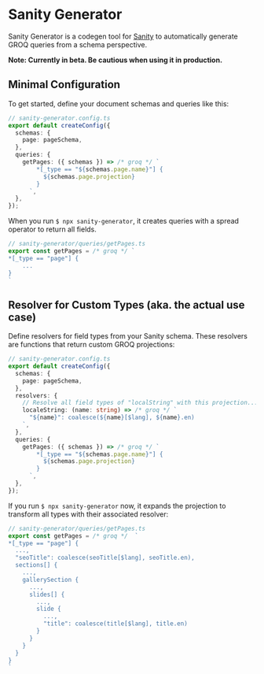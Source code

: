 
# Sanity Generator

Sanity Generator is a codegen tool for [Sanity](https://www.sanity.io) to automatically generate GROQ queries from a schema perspective.

**Note: Currently in beta. Be cautious when using it in production.**

## Minimal Configuration

To get started, define your document schemas and queries like this:
 
```TypeScript
// sanity-generator.config.ts
export default createConfig({
  schemas: {
    page: pageSchema,
  },
  queries: {
    getPages: ({ schemas }) => /* groq */ `
        *[_type == "${schemas.page.name}"] {
          ${schemas.page.projection}
        }
      `,
  },
});
```

When you run `$ npx sanity-generator`, it creates queries with a spread operator to return all fields. 

```TypeScript
// sanity-generator/queries/getPages.ts
export const getPages = /* groq */ `
*[_type == "page"] {
    ...
}
`
```

## Resolver for Custom Types (aka.  the actual use case)

Define resolvers for field types from your Sanity schema. These resolvers are functions that return custom GROQ projections:

```TypeScript
// sanity-generator.config.ts
export default createConfig({
  schemas: {
    page: pageSchema,
  },
  resolvers: {
    // Resolve all field types of "localString" with this projection...
    localeString: (name: string) => /* groq */ `
      "${name}": coalesce(${name}[$lang], ${name}.en)
    `,
  },
  queries: {
    getPages: ({ schemas }) => /* groq */ `
        *[_type == "${schemas.page.name}"] {
          ${schemas.page.projection}
        }
      `,
  },
});
```

If you run `$ npx sanity-generator` now, it expands the projection to transform all types with their associated resolver:

```TypeScript
// sanity-generator/queries/getPages.ts
export const getPages = /* groq */  `
*[_type == "page"] {
  ...,
  "seoTitle": coalesce(seoTitle[$lang], seoTitle.en),
  sections[] {
    ...,
    gallerySection {
      ...,
      slides[] {
        ...,
        slide {
          ...,
          "title": coalesce(title[$lang], title.en)
        }
      }
    }
  }
}
`
```
